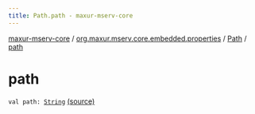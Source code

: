 ```yaml
---
title: Path.path - maxur-mserv-core
---
```


[maxur-mserv-core](../../index.html) / [org.maxur.mserv.core.embedded.properties](../index.html) / [Path](index.html) / [path](.)

# path

`val path: `[`String`](https://kotlinlang.org/api/latest/jvm/stdlib/kotlin/-string/index.html) [(source)](https://github.com/myunusov/maxur-mserv/tree/master/maxur-mserv-core/src/main/kotlin/org/maxur/mserv/core/embedded/properties/Path.kt#L3)